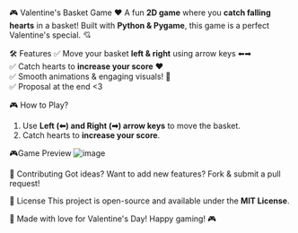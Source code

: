 🎮 Valentine's Basket Game ❤️
A fun **2D game** where you **catch falling hearts** in a basket! Built with **Python & Pygame**, this game is a perfect Valentine's special. 💘

🛠️ Features
✅ Move your basket **left & right** using arrow keys ⬅➡  
✅ Catch hearts to **increase your score** ❤️  
✅ Smooth animations & engaging visuals! 🚀  
✅ Proposal at the end <3


🎮 How to Play?
1. Use **Left (⬅) and Right (➡) arrow keys** to move the basket.
2. Catch hearts to **increase your score**.


🎮Game Preview
![image](https://github.com/user-attachments/assets/62567151-4217-4335-bb14-7f469fe22819)



🚀 Contributing
Got ideas? Want to add new features? Fork & submit a pull request!

📝 License
This project is open-source and available under the **MIT License**.



💖 Made with love for Valentine's Day! Happy gaming! 🎮

